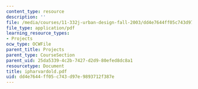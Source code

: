 ```yaml
---
content_type: resource
description: ''
file: /media/courses/11-332j-urban-design-fall-2003/dd4e7644ff05c743d97e9893712f387e_ipharvardold.pdf
file_type: application/pdf
learning_resource_types:
- Projects
ocw_type: OCWFile
parent_title: Projects
parent_type: CourseSection
parent_uid: 25da5339-4c2b-7427-d2d9-80efed8dc8a1
resourcetype: Document
title: ipharvardold.pdf
uid: dd4e7644-ff05-c743-d97e-9893712f387e
---
```

